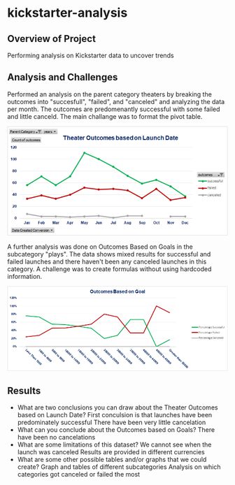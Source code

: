 # kickstarter-analysis


## Overview of Project
Performing analysis on Kickstarter data to uncover trends

## Analysis and Challenges
Performed an analysis on the parent category theaters by breaking the outcomes into "succesfull", "failed", and "canceled" and analyzing the data per month.
The outcomes are predomenantly successful with some failed and little canceld. The main challange was to format the pivot table.

![Theater_Outcomes_vs_Launch](https://github.com/Gerry84/kickstarter-analysis/blob/master/Theater_Outcomes_vs_Launch.png)

A further analysis was done on Outcomes Based on Goals in the subcategory "plays". The data shows mixed results for successful and failed launches and there haven't been any canceled launches in this category. A challenge was to create formulas without using hardcoded information.

![Outcomes_vs_Goals](https://github.com/Gerry84/kickstarter-analysis/blob/master/Outcomes_vs_Goals.png)

## Results
* What are two conclusions you can draw about the Theater Outcomes based on Launch Date?
  First conculsion is that launches have been predominately successful
  There have been very little cancelation
* What can you conclude about the Outcomes based on Goals?
  There have been no cancelations
* What are some limitations of this dataset?
  We cannot see when the launch was canceled
  Results are provided in different currencies
* What are some other possible tables and/or graphs that we could create?
  Graph and tables of different subcategories
  Analysis on which categories got canceled or failed the most
